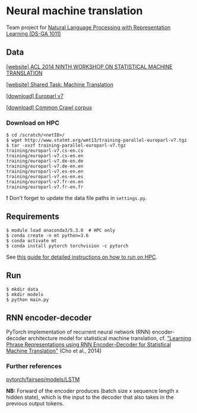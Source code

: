 # Neural machine translation

Team project for [Natural Language Processing with Representation Learning
(DS-GA 1011)](https://docs.google.com/document/d/1o0TTWocbkqPa9qsTCXnEFXf3NZzwZLLLSw7SSZmNla8/edit#heading=h.ga92jtl8vlih)

## Data

[[website] ACL 2014 NINTH WORKSHOP ON STATISTICAL MACHINE TRANSLATION](http://www.statmt.org/wmt14/index.html)

[[website] Shared Task: Machine Translation](http://www.statmt.org/wmt14/translation-task.html)

[[download] Europarl v7](http://www.statmt.org/wmt13/training-parallel-europarl-v7.tgz)

[[download] Common Crawl corpus](http://www.statmt.org/wmt13/training-parallel-commoncrawl.tgz)

### Download on HPC

```
$ cd /scratch/<netID>/
$ wget http://www.statmt.org/wmt13/training-parallel-europarl-v7.tgz
$ tar -xvzf training-parallel-europarl-v7.tgz
training/europarl-v7.cs-en.cs
training/europarl-v7.cs-en.en
training/europarl-v7.de-en.de
training/europarl-v7.de-en.en
training/europarl-v7.es-en.en
training/europarl-v7.es-en.es
training/europarl-v7.fr-en.en
training/europarl-v7.fr-en.fr
```

**!** Don't forget to update the data file paths in `settings.py`.

## Requirements

```
$ module load anaconda3/5.3.0  # HPC only
$ conda create -n mt python=3.6
$ conda activate mt
$ conda install pytorch torchvision -c pytorch
```

See [this guide for detailed instructions on how to run on HPC](https://github.com/mvishwali28/quantifier-rnn-learning).

## Run

```
$ mkdir data
$ mkdir models
$ python main.py
```

## RNN encoder-decoder

PyTorch implementation of recurrent neural network (RNN) encoder-decoder architecture model for statistical machine translation, cf. ["Learning Phrase Representations using RNN Encoder–Decoder for Statistical Machine Translation"](https://arxiv.org/pdf/1406.1078.pdf) (Cho et al., 2014)

### Further references

[pytorch/fairseq/models/LSTM](https://github.com/pytorch/fairseq/blob/master/fairseq/models/lstm.py)

**NB:** Forward of the encoder produces (batch size x sequence length x hidden state), which is the input to the decoder that also takes in the previous output tokens.

